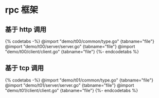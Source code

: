 # rpc 框架

## 基于 http 调用

{% codetabs -%}
@import "demo/t00/common/type.go" {tabname="file"}
@import "demo/t00/server/server.go" {tabname="file"}
@import "demo/t00/client/client.go" {tabname="file"}
{%- endcodetabs %}

## 基于 tcp 调用

{% codetabs -%}
@import "demo/t01/common/type.go" {tabname="file"}
@import "demo/t01/server/server.go" {tabname="file"}
@import "demo/t01/client/client.go" {tabname="file"}
{%- endcodetabs %}
